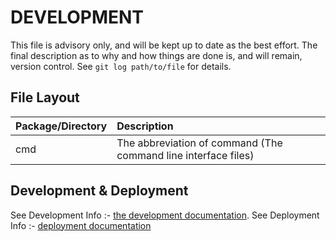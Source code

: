 # DEVELOPMENT


This file is advisory only, and will be kept up to date as the best effort. 
The final description as to why and how things are done is, and will remain, version control. See `git log path/to/file` for details.

## File Layout

| Package/Directory | Description                                                    |
|:------------------|:---------------------------------------------------------------|
| cmd               | The abbreviation of command (The command line interface files) |


## Development & Deployment
See Development Info :- [the development documentation](DEVELOPMENT.md).
See Deployment  Info :- [deployment documentation](DEPLOYMENT.md)